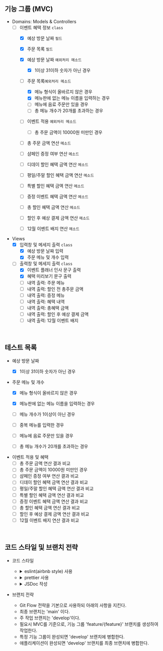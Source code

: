 ## 기능 그룹 (MVC)

- Domains: Models & Controllers
  - [ ] 이벤트 혜택 정보 `class`
    - [x] 예상 방문 날짜 `필드`
    - [x] 주문 목록 `필드`
    - [x] 예상 방문 날짜 `예외처리 메소드`
      - [x] 1이상 31이하 숫자가 아닌 경우
    - [ ] 주문 목록`예외처리 메소드`
      - [x] 메뉴 형식이 올바르지 않은 경우
      - [x] 메뉴판에 없는 메뉴 이름을 입력하는 경우
      - [ ] 메뉴에 음료 주문만 있을 경우
      - [ ] 총 메뉴 개수가 20개를 초과하는 경우
    - [ ] 이벤트 적용 `예외처리 메소드`
      - [ ] 총 주문 금액이 10000원 미만인 경우
    - [ ] 총 주문 금액 연산 `메소드`
    - [ ] 샴페인 증정 여부 연산 `메소드`
    - [ ] 디데이 할인 혜택 금액 연산 `메소드`
    - [ ] 평일/주말 할인 혜택 금액 연산 `메소드`
    - [ ] 특별 할인 혜택 금액 연산 `메소드`
    - [ ] 증정 이벤트 혜택 금액 연산 `메소드`
    - [ ] 총 할인 혜택 금액 연산 `메소드`
    - [ ] 할인 후 예상 결제 금액 연산 `메소드`
    - [ ] 12월 이벤트 배지 연산 `메소드`


- Views
  - [x] 입력창 및 메세지 출력 `class`
    - [x] 예상 방문 날짜 입력
    - [x] 주문 메뉴 및 개수 입력
  - [ ] 출력창 및 메세지 출력 `class`
    - [x] 이벤트 플래너 인사 문구 출력
    - [x] 혜택 미리보기 문구 출력
    - [ ] 내역 출력: 주문 메뉴
    - [ ] 내역 출력: 할인 전 총주문 금액
    - [ ] 내역 출력: 증정 메뉴
    - [ ] 내역 출력: 혜택 내역
    - [ ] 내역 출력: 총혜택 금액
    - [ ] 내역 출력: 할인 후 예상 결제 금액
    - [ ] 내역 출력: 12월 이벤트 배지

<br/>

## 테스트 목록
- 예상 방문 날짜
  - [x] 1이상 31이하 숫자가 아닌 경우


- 주문 메뉴 및 개수
  - [x] 메뉴 형식이 올바르지 않은 경우
  - [x] 메뉴판에 없는 메뉴 이름을 입력하는 경우
  - [ ] 메뉴 개수가 1이상이 아닌 경우
  - [ ] 중복 메뉴를 입력한 경우
  - [ ] 메뉴에 음료 주문만 있을 경우
  - [ ] 총 메뉴 개수가 20개를 초과하는 경우


- 이벤트 적용 및 혜택
  - [ ] 총 주문 금액 연산 결과 비교
  - [ ] 총 주문 금액이 10000원 미만인 경우
  - [ ] 샴페인 증정 여부 연산 결과 비교
  - [ ] 디데이 할인 혜택 금액 연산 결과 비교
  - [ ] 평일/주말 할인 혜택 금액 연산 결과 비교
  - [ ] 특별 할인 혜택 금액 연산 결과 비교
  - [ ] 증정 이벤트 혜택 금액 연산 결과 비교
  - [ ] 총 할인 혜택 금액 연산 결과 비교
  - [ ] 할인 후 예상 결제 금액 연산 결과 비교
  - [ ] 12월 이벤트 배지 연산 결과 비교

<br/>

## 코드 스타일 및 브랜치 전략

- 코드 스타일

  - <details>
        <summary>eslint(airbnb style) 사용</summary>

        `npm init @eslint/config` 로 eslint를 설치한다.

        `npx install-peerdeps --dev eslint-config-airbnb` 로 airbnb eslint 설정 패키지를 설치한다.

        .eslintrc.cjs 파일을 생성하여 코드 스타일을 정의한다.

        test 코드를 위해 `jest : true` 를 기입한다.

    </details>

  - <details>
        <summary>prettier 사용</summary>

        `npm i -D prettier eslint-config-prettier` 로 prettier와 eslint-config-prettier를 설치한다.

        > `eslint-config-prettier`: prettier와 겹치는 eslint 룰을 비활성화한다.

        .eslintrc.cjs의 `extends : [...]` 에 `prettier` 를 추가한다.

        .prettierrc.cjs 파일을 생성한 후 prettier 규칙을 추가한다.

    </details>

  - <details>
        <summary>JSDoc 작성</summary>

        클래스, 함수, 변수의 문서화 및 타입을 명확히 하기 위해 JSDoc을 작성한다.

        ```js
        /**
         * 두 숫자의 합을 연산하는 함수
         * @param {number} a
         * @param {number} b
         * @returns {number}
         */
        function sum(a, b) {
          return a + b;
        }
        ```

    </details>

  
- 브랜치 전략
  - Git Flow 전략을 기본으로 사용하되 아래의 사항을 지킨다.
  - 최종 브랜치는 'main' 이다.
  - 주 작업 브랜치는 'develop'이다.
  - 필요시 MVC를 기준으로, 기능 그룹 'feature/{feature}' 브랜치를 생성하여 작업한다.
  - 특정 기능 그룹이 완성되면 'develop' 브랜치에 병합한다.
  - 애플리케이션이 완성되면 'develop' 브랜치를 최종 브랜치에 병합한다.